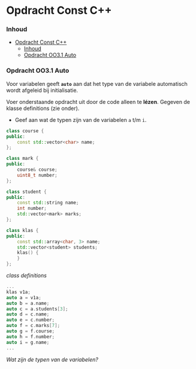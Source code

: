 # Opdracht Const C++[](title-id)

### Inhoud[](toc-id)
- [Opdracht Const C++](#opdracht-const-c)
    - [Inhoud](#inhoud)
    - [Opdracht OO3.1 Auto](#opdracht-oo31-auto)

### Opdracht OO3.1 Auto
Voor variabelen geeft **`auto`** aan dat het type van de variabele automatisch wordt afgeleid bij initialisatie.

Voer onderstaande opdracht uit door de code alleen te **lézen**.
Gegeven de klasse definitions (zie onder). 
- Geef aan wat de typen zijn van de variabelen `a` t/m `i`.

```c++
class course {
public:
    const std::vector<char> name;
};

class mark {
public:
    course& course;
    uint8_t number;
};

class student {
public:
    const std::string name;
    int number;
    std::vector<mark> marks;
};

class klas {
public:
    const std::array<char, 3> name;
    std::vector<student> students;
    klas() {
    }
};
```
*class definitions*

```c++
...
klas v1a;
auto a = v1a;
auto b = a.name;
auto c = a.students[3];
auto d = c.name;
auto e = c.number;
auto f = c.marks[7];
auto g = f.course;
auto h = f.number;
auto i = g.name;
...
```
*Wat zijn de typen van de variabelen?*